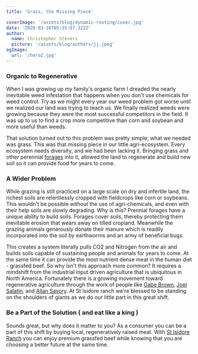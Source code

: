 ```yaml
---
title: 'Grass, the Missing Piece'

coverImage: '/assets/blog/dynamic-routing/cover.jpg'
date: '2020-03-16T05:35:07.322Z'
author:
  name: Christopher Stevers
  picture: '/assets/blog/authors/jj.jpeg'
ogImage:
  url: '/hero2.jpg'
---
```


### Organic to Regenerative

When I was growing up my family's organic farm I dreaded the nearly inevitable weed infestation that happens when you don't use chemicals for weed control. Try as we might every year our weed problem got worse until we realized our land was trying to teach us.
We finally realized weeds were growing because they were the most successful competitors in the field. It was up to us to find a crop more competitive than corn and soybean and more useful than weeds.

That solution turned out to this problem was pretty simple; what we needed was grass. This was that missing piece in our little agri-ecosystem. Every ecosystem needs diversity, and we had been lacking it. Bringing grass and other perennial [forages](https://en.wikipedia.org/wiki/Forage) into it, allowed the land to regenerate and build new soil so it can provide food for years to come.

### A Wider Problem

While grazing is still practiced on a large scale on dry and infertile land, the richest soils are relentlessly cropped with fieldcrops like corn or soybeans. This wouldn't be possible without the use of agri-chemicals, and even with their help soils are slowly degrading. Why is this? Prennial forages have a unique ability to build soils.
Forages cover soils, thereby protecting them inevitable erosion that wears away on tilled cropland. Meanwhile the grazing animals generously donate their manure which is readily incorporated into the soil by earthworms and an army of beneficial bugs.

This creates a system literally pulls CO2 and Nitrogen from the air and builds soils capable of sustaining people and animals for years to come. At the same time it can provide the most nutrient dense meat in the human diet - grassfed beef. So why isn't this approach more common? It requires a mindshift from the industrial input driven agriculture that is ubiquitous in North America. Fortunately there is a growing movement toward regenerative agriculture through the work of people like [Gabe Brown](https://brownsranch.us/), [Joel Salatin](https://www.polyfacefarms.com/), and [Allan Savory](https://www.savory.global/). At St Isidore ranch we're blessed to be standing on the shoulders of giants as we do our little part in this great shift.

### Be a Part of the Solution ( and eat like a king )

Sounds great, but why does it matter to you? As a consumer you can be a part of this shift by buying local, regeneratively raised meat. With [St Isidore Ranch](/) you can enjoy premium grassfed beef while knowing that you are choosing a better future at the same time.
